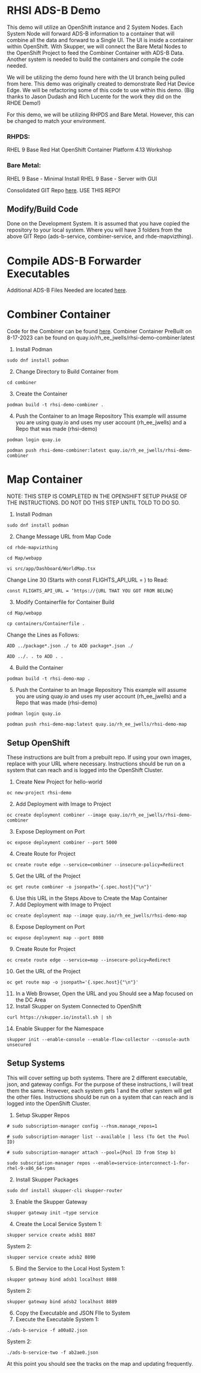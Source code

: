 # RHSI ADS-B Demo

This demo will utilize an OpenShift instance and 2 System Nodes. Each System Node will forward ADS-B information to a container that will combine all the data and forward to a Single UI. The UI is inside a container within OpenShift. With Skupper, we will connect the Bare Metal Nodes to the OpenShift Project to feed the Combiner Container with ADS-B Data. Another system is needed to build the containers and compile the code needed.

We will be utilizing the demo found here with the UI branch being pulled from here. This demo was originally created to demonstrate Red Hat Device Edge. We will be refactoring some of this code to use within this demo.
(Big thanks to Jason Dudash and Rich Lucente for the work they did on the RHDE Demo!)

For this demo, we will be utilizing RHPDS and Bare Metal. However, this can be changed to match your environment.

### RHPDS:
  RHEL 9 Base
  Red Hat OpenShift Container Platform 4.13 Workshop
### Bare Metal:
  RHEL 9 Base - Minimal Install
  RHEL 9 Base - Server with GUI

Consolidated GIT Repo [here](https://github.com/jwells2525/RHSI-Demo).
USE THIS REPO!

## Modify/Build Code
Done on the Development System. It is assumed that you have copied the repository to your local system. Where you will have 3 folders from the above GIT Repo (ads-b-service, combiner-service, and rhde-mapvizthing).

# Compile ADS-B Forwarder Executables
Additional ADS-B Files Needed are located [here](https://github.com/jwells2525/RHSI-Demo/tree/main/ads-b-service).

  [^1]: Install golang
	
 	sudo dnf install golang
  [^2]: Run Script to Copy Service Code
	
 	bash get_adsb_service.sh
  [^3]: Copy the Source Code to Make Two
	
 	cp ads-b-service.go ads-b-service-two.go
  [^4]: Modify Second Code
	
 	vi ads-b-service-two.go
  
  	Change portNumber   = “8888” to portNumber   = “8889”
  [^5]: Compile Code
	
 	go build ads-b-service.go

	go build ads-b-service-two.go
  [^6]: Retain ads-b-service and ads-b-service-two for Distribution to RHEL 9 Systems
  [^7]: Retain a00a02.json and ab2ae0.json from Link Provided with Executable Files

# Combiner Container
Code for the Combiner can be found [here](https://github.com/jwells2525/RHSI-Demo/tree/main/combiner-service).
Combiner Container PreBuilt on 8-17-2023 can be found on
quay.io/rh_ee_jwells/rhsi-demo-combiner:latest

  1. Install Podman
	
 	sudo dnf install podman
  2. Change Directory to Build Container from
	
 	cd combiner
  3. Create the Container
	
 	podman build -t rhsi-demo-combiner .
  4. Push the Container to an Image Repository
     This example will assume you are using quay.io and uses my user account (rh_ee_jwells) and a Repo that was made (rhsi-demo)

	podman login quay.io

	podman push rhsi-demo-combiner:latest quay.io/rh_ee_jwells/rhsi-demo-combiner

# Map Container
NOTE: THIS STEP IS COMPLETED IN THE OPENSHIFT SETUP PHASE OF THE
INSTRUCTIONS. DO NOT DO THIS STEP UNTIL TOLD TO DO SO.
  1. Install Podman
	
 	sudo dnf install podman
  2. Change Message URL from Map Code

	cd rhde-mapvizthing

	cd Map/webapp

	vi src/app/Dashboard/WorldMap.tsx

  Change Line 30 (Starts with const FLIGHTS_API_URL = ) to Read:

	const FLIGHTS_API_URL = ‘https://{URL THAT YOU GOT FROM BELOW}
  3. Modify Containerfile for Container Build

	cd Map/webapp
	
 	cp containers/Containerfile .
Change the Lines as Follows:

	ADD ../package*.json ./ to ADD package*.json ./
	
 	ADD ../. . to ADD . .
  4. Build the Container
	
 	podman build -t rhsi-demo-map .
  5. Push the Container to an Image Repository
     This example will assume you are using quay.io and uses my user account (rh_ee_jwells) and a Repo that was made (rhsi-demo)

	podman login quay.io
	
 	podman push rhsi-demo-map:latest quay.io/rh_ee_jwells/rhsi-demo-map

## Setup OpenShift
These instructions are built from a prebuilt repo. If using your own images, replace with your URL where necessary.
Instructions should be run on a system that can reach and is logged into the OpenShift Cluster.

  1. Create New Project for hello-world
	
 	oc new-project rhsi-demo
  2. Add Deployment with Image to Project
	
 	oc create deployment combiner --image quay.io/rh_ee_jwells/rhsi-demo-combiner
  3. Expose Deployment on Port
	
 	oc expose deployment combiner --port 5000
  4. Create Route for Project
	
 	oc create route edge --service=combiner --insecure-policy=Redirect
  5. Get the URL of the Project
	
 	oc get route combiner -o jsonpath='{.spec.host}{"\n"}'
  6. Use this URL in the Steps Above to Create the Map Container
  7. Add Deployment with Image to Project
	
 	oc create deployment map --image quay.io/rh_ee_jwells/rhsi-demo-map
  8. Expose Deployment on Port
	
 	oc expose deployment map --port 8080
  9. Create Route for Project
	
 	oc create route edge --service=map --insecure-policy=Redirect
  10. Get the URL of the Project
	
 	oc get route map -o jsonpath='{.spec.host}{"\n"}'
  11. In a Web Browser, Open the URL and you Should see a Map focused on the DC Area
  12. Install Skupper on System Connected to OpenShift
	
 	curl https://skupper.io/install.sh | sh
  14. Enable Skupper for the Namespace
	
 	skupper init --enable-console --enable-flow-collector --console-auth unsecured

## Setup Systems
This will cover setting up both systems. There are 2 different executable, json, and gateway configs. For the purpose of these instructions, I will treat them the same. However, each system gets 1 and the other system will get the other files.
Instructions should be run on a system that can reach and is logged into the OpenShift Cluster.

  1. Setup Skupper Repos

	# sudo subscription-manager config --rhsm.manage_repos=1

	# sudo subscription-manager list --available | less (To Get the Pool ID)

	# sudo subscription-manager attach --pool={Pool ID from Step b)

	sudo subscription-manager repos --enable=service-interconnect-1-for-rhel-9-x86_64-rpms
  2. Install Skupper Packages

	sudo dnf install skupper-cli skupper-router
  3. Enable the Skupper Gateway

	skupper gateway init –type service
  4. Create the Local Service
  System 1:

	skupper service create adsb1 8887
  System 2:
  
  	skupper service create adsb2 8890
  5. Bind the Service to the Local Host
  System 1:

	skupper gateway bind adsb1 localhost 8888
  System 2: 
  
  	skupper gateway bind adsb2 localhost 8889
  6. Copy the Executable and JSON FIle to System
  7. Execute the Executable
  System 1:

	./ads-b-service -f a00a02.json
  System 2:

	./ads-b-service-two -f ab2ae0.json

At this point you should see the tracks on the map and updating frequently.
